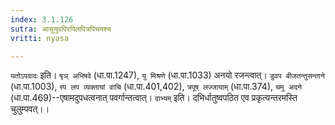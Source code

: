 ```yaml
---
index: 3.1.126
sutra: आसुयुवपिरपिलपित्रपिचमश्च
vritti: nyasa

---
```

`यतोऽपवादः` इति। `षृञ् अभिषवे` (धा.पा.1247), `यु मिश्रणे` (धा.पा.1033) अनयो रजन्त्वात्। `डुवप बीजतन्तुसन्ताने` (धा.पा.1003), `रप लप व्यक्तायां वाचि` (धा.पा.401,402), `त्रपूष् लज्जायाम्` (धा.पा.374), `चमु अदने` (धा.पा.469)--एषामदुपधत्वनात् पवर्गान्तत्वात्। `दाभ्यम्` इति। दभिर्धातुष्वपठित एव प्रकृत्यन्तरमस्ति चुलुम्पवत्।।